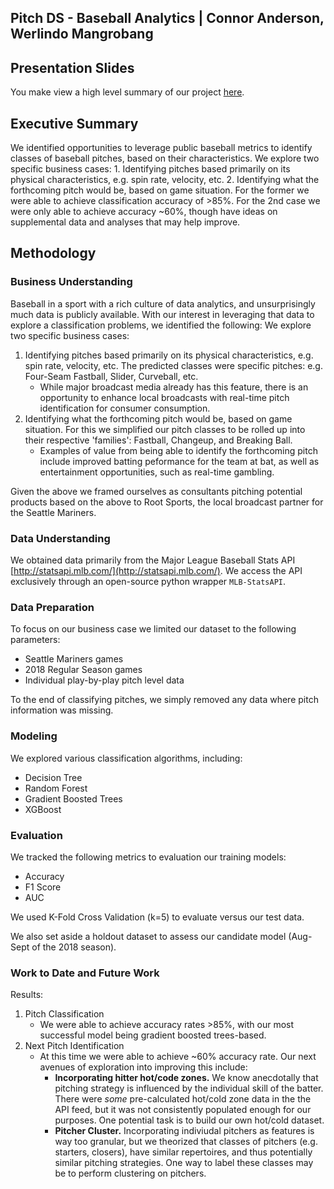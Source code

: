 ##  Pitch DS - Baseball Analytics | Connor Anderson, Werlindo Mangrobang 

## Presentation Slides
You make view  a high level summary of our project [here](
https://docs.google.com/presentation/d/1J-Z5fk1yK_eDGFtXMvaUAYLYH8LSZaeo9yV3E9rfO3g/edit?usp=sharing).


## Executive Summary
We identified opportunities to leverage public baseball metrics to identify classes of baseball pitches, based on their characteristics. We explore two specific business cases: 1. Identifying pitches based primarily on its physical characteristics, e.g. spin rate, velocity, etc. 2. Identifying what the forthcoming pitch would be, based on game situation. For the former we were able to achieve classification accuracy of >85%. For the 2nd case we were only able to achieve accuracy ~60%, though have ideas on supplemental data and analyses that may help improve.

## Methodology

### Business Understanding
Baseball in a sport with a rich culture of data analytics, and unsurprisingly much data is publicly available. With our interest in leveraging that data to explore a classification problems, we identified the following:
We explore two specific business cases:
1. Identifying pitches based primarily on its physical characteristics, e.g. spin rate, velocity, etc. The predicted classes were specific pitches: e.g. Four-Seam Fastball, Slider, Curveball, etc.
    - While major broadcast media already has this feature, there is an opportunity to enhance local broadcasts with real-time pitch identification for consumer consumption. 
2. Identifying what the forthcoming pitch would be, based on game situation. For this we simplified our pitch classes to be rolled up into their respective 'families': Fastball, Changeup, and Breaking Ball.
    - Examples of value from being able to identify the forthcoming pitch include improved batting peformance for the team at bat, as well as entertainment opportunities, such as real-time gambling.

Given the above we framed ourselves as consultants pitching potential products based on the above to Root Sports, the local broadcast partner for the Seattle Mariners.

### Data Understanding
We obtained data primarily from the Major League Baseball Stats API [http://statsapi.mlb.com/](http://statsapi.mlb.com/). We access the API exclusively through an open-source python wrapper `MLB-StatsAPI`.

### Data Preparation
To focus on our business case we limited our dataset to the following parameters:
- Seattle Mariners games
- 2018 Regular Season games
- Individual play-by-play pitch level data

To the end of classifying pitches, we simply removed any data where pitch information was missing.

### Modeling
We explored various classification algorithms, including:
- Decision Tree
- Random Forest
- Gradient Boosted Trees
- XGBoost


### Evaluation
We tracked the following metrics to evaluation our training models:
- Accuracy
- F1 Score
- AUC

We used K-Fold Cross Validation (k=5) to evaluate versus our test data.

We also set aside a holdout dataset to assess our candidate model (Aug-Sept of the 2018 season).

### Work to Date and Future Work
Results:
1. Pitch Classification   
    -  We were able to achieve accuracy rates >85%, with our most successful model being gradient boosted trees-based.
2. Next Pitch Identification
    - At this time we were able to achieve ~60% accuracy rate. Our next avenues of exploration into improving this include:  
        - **Incorporating hitter hot/code zones.** We know anecdotally that pitching strategy is influenced by the individual skill of the batter. There were _some_ pre-calculated hot/cold zone data in the the API feed, but it was not consistently populated enough for our purposes. One potential task is to build our own hot/cold dataset.
        - **Pitcher Cluster.** Incorporating indiviudal pitchers as features is way too granular, but we theorized that classes of pitchers (e.g. starters, closers), have similar repertoires, and thus potentially similar pitching strategies. One way to label these classes may be to perform clustering on pitchers.
        
